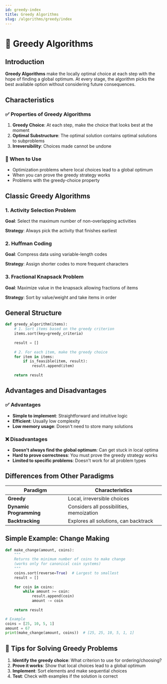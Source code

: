 ```yaml
---
id: greedy-index
title: Greedy Algorithms
slug: /algorithms/greedy/index
---
```


# 🔧 Greedy Algorithms

## Introduction

**Greedy Algorithms** make the locally optimal choice at each step with the hope of finding a global optimum. At every stage, the algorithm picks the best available option without considering future consequences.

## Characteristics

### ✅ Properties of Greedy Algorithms

1. **Greedy Choice**: At each step, make the choice that looks best at the moment
2. **Optimal Substructure**: The optimal solution contains optimal solutions to subproblems
3. **Irreversibility**: Choices made cannot be undone

### 🎯 When to Use
- Optimization problems where local choices lead to a global optimum
- When you can prove the greedy strategy works
- Problems with the greedy-choice property

## Classic Greedy Algorithms

### 1. Activity Selection Problem
**Goal**: Select the maximum number of non-overlapping activities

**Strategy**: Always pick the activity that finishes earliest

### 2. Huffman Coding
**Goal**: Compress data using variable-length codes

**Strategy**: Assign shorter codes to more frequent characters

### 3. Fractional Knapsack Problem
**Goal**: Maximize value in the knapsack allowing fractions of items

**Strategy**: Sort by value/weight and take items in order

## General Structure

```python
def greedy_algorithm(items):
    # 1. Sort items based on the greedy criterion
    items.sort(key=greedy_criteria)
    
    result = []
    
    # 2. For each item, make the greedy choice
    for item in items:
        if is_feasible(item, result):
            result.append(item)
    
    return result
```

## Advantages and Disadvantages

### ✅ Advantages
- **Simple to implement**: Straightforward and intuitive logic
- **Efficient**: Usually low complexity
- **Low memory usage**: Doesn't need to store many solutions

### ❌ Disadvantages
- **Doesn't always find the global optimum**: Can get stuck in local optima
- **Hard to prove correctness**: You must prove the greedy strategy works
- **Limited to specific problems**: Doesn't work for all problem types

## Differences from Other Paradigms

| Paradigm              | Characteristics                        |
|----------------------|-----------------------------------------|
| **Greedy**           | Local, irreversible choices             |
| **Dynamic Programming** | Considers all possibilities, memoization |
| **Backtracking**     | Explores all solutions, can backtrack   |

## Simple Example: Change Making

```python
def make_change(amount, coins):
    """
    Returns the minimum number of coins to make change
    (works only for canonical coin systems)
    """
    coins.sort(reverse=True)  # Largest to smallest
    result = []
    
    for coin in coins:
        while amount >= coin:
            result.append(coin)
            amount -= coin
    
    return result

# Example
coins = [25, 10, 5, 1]
amount = 67
print(make_change(amount, coins))  # [25, 25, 10, 5, 1, 1]
```

## 🎯 Tips for Solving Greedy Problems

1. **Identify the greedy choice**: What criterion to use for ordering/choosing?
2. **Prove it works**: Show that local choices lead to a global optimum
3. **Implement**: Sort elements and make sequential choices
4. **Test**: Check with examples if the solution is correct 